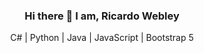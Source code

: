 <h3 align="center">Hi there 👋 I am, Ricardo Webley</h3> 
<p align="center">C# | Python | Java | JavaScript | Bootstrap 5 </a>
<!--
**ricardowebleyjm/ricardowebleyjm** is a ✨ _special_ ✨ repository because its `README.md` (this file) appears on your GitHub profile.

Here are some ideas to get you started:

- 🔭 I’m currently working on ...
- 🌱 I’m currently learning ...
- 👯 I’m looking to collaborate on ...
- 🤔 I’m looking for help with ...
- 💬 Ask me about ...
- 📫 How to reach me: ...
- 😄 Pronouns: ...
- ⚡ Fun fact: ...
-->

## 🚀 About Me
I'm a full stack Application Developer located in Jamaica.

## 🛠 Skills
- Python
- JavaScript
- Java
- C#
- PHP


## 💻 I am currently learning
Liverpool John Moores University

- Software Development with Java
- Computer Systems Technology
- Database Design and Technology 




